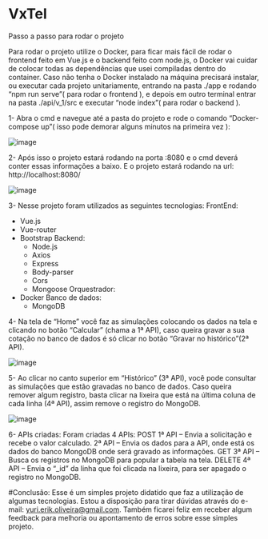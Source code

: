 # VxTel
Passo a passo para rodar o projeto

Para rodar o projeto utilize o Docker, para ficar mais fácil de rodar o frontend feito em Vue.js e o backend feito com node.js, o Docker vai cuidar de colocar todas as dependências que usei compiladas dentro do container.
Caso não tenha o Docker instalado na máquina precisará instalar, ou executar cada projeto unitariamente, entrando na pasta ./app  e rodando “npm run serve”( para rodar o frontend ), e depois em outro terminal entrar na pasta ./api/v_1/src e executar “node index”( para rodar o backend ).

1-	Abra o cmd e navegue até a pasta do projeto e rode o comando “Docker-compose up”( isso pode demorar alguns minutos na primeira vez ):

![image](https://user-images.githubusercontent.com/44410208/114288273-9bf65d80-9a44-11eb-9be7-135cd9ba9c70.png) 	

2-	Após isso o projeto estará rodando na porta :8080 e o cmd deverá conter essas informações a baixo. E o projeto estará rodando na url: http://localhost:8080/

![image](https://user-images.githubusercontent.com/44410208/114288280-aa447980-9a44-11eb-9114-f2328e3908e8.png)

3-	Nesse projeto foram utilizados as seguintes tecnologias: 
FrontEnd:
- Vue.js 
- Vue-router
- Bootstrap
Backend:
	- Node.js
	- Axios
	- Express
	- Body-parser
	- Cors
	- Mongoose
Orquestrador:
- Docker
Banco de dados:
	- MongoDB

4-	Na tela de “Home” você faz as simulações colocando os dados na tela e clicando no botão “Calcular” (chama a 1ª API), caso queira gravar a sua cotação no banco de dados é só clicar no botão “Gravar no histórico”(2ª API).

![image](https://user-images.githubusercontent.com/44410208/114288289-c0ead080-9a44-11eb-97cd-6db33a91aff5.png)

5-	Ao clicar no canto superior em “Histórico” (3ª API), você pode consultar as simulações que estão gravadas no banco de dados. Caso queira remover algum registro, basta clicar na lixeira que está na última coluna de cada linha (4ª API), assim remove o registro do MongoDB.

![image](https://user-images.githubusercontent.com/44410208/114288300-d65ffa80-9a44-11eb-9fbd-e837f17b766c.png)

6-	APIs criadas:
Foram criadas 4 APIs:
POST
	1ª API – Envia a solicitação e recebe o valor calculado.
	2ª API – Envia os dados para a API, onde está os dados do banco MongoDB onde será gravado as informações.
GET
	3ª API – Busca os registros no MongoDB para popular a tabela na tela.
DELETE
	4ª API – Envia o “_id” da linha que foi clicada na lixeira, para ser apagado o registro no MongoDB.

	
#Conclusão:
Esse é um simples projeto didatido que faz a utilização de algumas tecnologias. Estou a disposição para tirar dúvidas através do e-mail: yuri.erik.oliveira@gmail.com. Também ficarei feliz em receber algum feedback para melhoria ou apontamento de erros sobre esse simples projeto.
